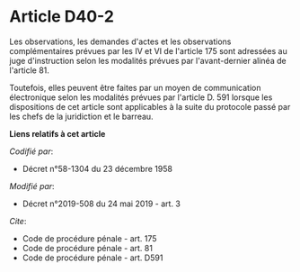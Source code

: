 # Article D40-2

Les observations, les demandes d'actes et les observations complémentaires prévues par les IV et VI de l'article 175 sont
adressées au juge d'instruction selon les modalités prévues par l'avant-dernier alinéa de l'article 81.

Toutefois, elles peuvent être faites par un moyen de communication électronique selon les modalités prévues par l'article D.
591 lorsque les dispositions de cet article sont applicables à la suite du protocole passé par les chefs de la juridiction et
le barreau.

**Liens relatifs à cet article**

_Codifié par_:

  - Décret n°58-1304 du 23 décembre 1958

_Modifié par_:

  - Décret n°2019-508 du 24 mai 2019 - art. 3

_Cite_:

  - Code de procédure pénale - art. 175
  - Code de procédure pénale - art. 81
  - Code de procédure pénale - art. D591
